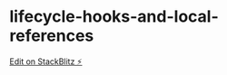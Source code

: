 # lifecycle-hooks-and-local-references

[Edit on StackBlitz ⚡️](https://stackblitz.com/edit/lifecycle-hooks-and-local-references)